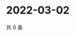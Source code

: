 # 2022-03-02

共 0 条

<!-- BEGIN WEIBO -->
<!-- 最后更新时间 Wed Mar 02 2022 23:15:17 GMT+0800 (China Standard Time) -->

<!-- END WEIBO -->
